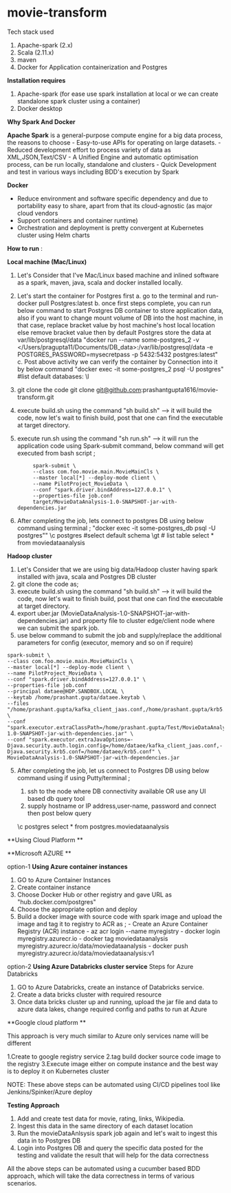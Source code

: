 # movie-transform

Tech stack used
  1. Apache-spark (2.x)
  2. Scala (2.11.x)
  3. maven
  5. Docker for Application containerization  and Postgres

**Installation requires**

1.  Apache-spark (for ease use spark installation at local or we can create standalone spark cluster using a container)
2.  Docker desktop

**Why Spark And Docker**

**Apache Spark** is a general-purpose compute engine for a big data process, the reasons to choose
        - Easy-to-use APIs for operating on large datasets.
        - Reduced development effort to process variety of data as XML,JSON,Text/CSV
        - A Unified Engine and automatic optimisation process, can be run locally, standalone and clusters
        - Quick Development and test in various ways including BDD's execution by Spark

**Docker**
  - Reduce environment and software specific dependency and due to portability easy to share, apart from that its cloud-agnostic (as major cloud vendors 
  - Support containers and container runtime)
  - Orchestration and deployment is pretty convergent at Kubernetes cluster using Helm charts

**How to run** :

**Local machine (Mac/Linux)**

1. Let's Consider that I've Mac/Linux based machine and inlined software as a spark, maven, java, scala and docker installed locally.
2. Let's start the container for Postgres first
      a. go to the terminal and run- docker pull Postgres:latest
      b. once first steps complete, you can run below command to start Postgres DB container to store application data, also if you want to change mount volume of DB into the host machine, in that case, replace bracket value by host machine's host local location else remove bracket value then by default Postgres store the data at var/lib/postgresql/data
            "docker run --name some-postgres_2 -v </Users/pragupta11/Documents/DB_data>:/var/lib/postgresql/data -e POSTGRES_PASSWORD=mysecretpass -p 5432:5432 postgres:latest"
      c. Post above activity we can verify the container by Connection into it by below command
            "docker exec -it some-postgres_2 psql -U postgres"
            #list default databases: \l

3. git clone the code 
    git clone git@github.com:prashantgupta1616/movie-transform.git
4. execute build.sh using the command "sh build.sh" --> it will build the code, now let's wait to finish build, post that one can find the executable at target directory.
5. execute run.sh using the command "sh run.sh" --> it will run the application code using Spark-submit command, below command will get executed from bash script ;

            spark-submit \
            --class com.foo.movie.main.MovieMainCls \
            --master local[*] --deploy-mode client \
            --name PilotProject_MovieData \
            --conf "spark.driver.bindAddress=127.0.0.1" \
            --properties-file job.conf
            target/MovieDataAnalysis-1.0-SNAPSHOT-jar-with-dependencies.jar


5. After completing the job, lets connect to postgres DB using below command using terminal ;
    "docker exec -it some-postgres_db psql -U postgres""
    \c postgres #select default schema
    \gt # list table
    select * from moviedataanalysis



**Hadoop cluster**
  1. Let's Consider that we are using big data/Hadoop cluster having spark installed with java, scala and Postgres DB cluster
  2. git clone the code as;
  3. execute build.sh using the command "sh build.sh" --> it will build the code, now let's wait to finish build, post that one can find the executable at target directory.
  4. export uber.jar (MovieDataAnalysis-1.0-SNAPSHOT-jar-with-dependencies.jar) and property file to cluster edge/client node where we can submit the spark job.
  5. use below command to submit the job and supply/replace the additional parameters for config (executor, memory and so on if require)

    spark-submit \
    --class com.foo.movie.main.MovieMainCls \
    --master local[*] --deploy-mode client \
    --name PilotProject_MovieData \
    --conf "spark.driver.bindAddress=127.0.0.1" \
    --properties-file job.conf
    --principal dataee@HDP.SANDBOX.LOCAL \
    --keytab /home/prashant.gupta/dataee.keytab \
    --files "/home/prashant.gupta/kafka_client_jaas.conf,/home/prashant.gupta/krb5.conf" \
    --conf "spark.executor.extraClassPath=/home/prashant.gupta/Test/MovieDataAnalysis-1.0-SNAPSHOT-jar-with-dependencies.jar" \
    --conf "spark.executor.extraJavaOptions=-Djava.security.auth.login.config=/home/dataee/kafka_client_jaas.conf,-Djava.security.krb5.conf=/home/dataee/krb5.conf" \
    MovieDataAnalysis-1.0-SNAPSHOT-jar-with-dependencies.jar

5. After completing the job, let us connect to Postgres DB using below command using if using Putty/terminal ;
    1. ssh to the node where DB connectivity available OR use any UI based db query tool
    2. supply hostname or IP address,user-name, password and connect then post below query

    \c postgres
    select * from postgres.moviedataanalysis


**Using Cloud Platform **



**Microsoft AZURE **

option-1
**Using Azure container instances**

1.  GO to Azure Container Instances
2.  Create container instance
3.  Choose 	Docker Hub or other registry and gave URL as "hub.docker.com/postgres"
4.  Choose the appropriate option and deploy
5.  Build a docker image with source code with spark image and upload the image and tag it to registry to ACR as ;
        - Create an Azure Container Registry (ACR) instance
        - az acr login --name myregistry
        - docker login myregistry.azurecr.io
        - docker tag moviedataanalysis myregistry.azurecr.io/data/moviedataanalysis
        - docker push myregistry.azurecr.io/data/moviedataanalysis:v1


option-2
**Using Azure Databricks cluster service**
Steps for Azure Databricks
1. GO to Azure Databricks, create an instance of Databricks service.
2. Create a data bricks cluster with required resource
3. Once data bricks cluster up and running, upload the jar file and data to azure data lakes, change required config and paths to run at Azure



**Google cloud platform **


This approach is very much similar to Azure only services name will be different 

1.Create to google registry service
2.tag build docker source code image to the registry
3.Execute image either on compute instance and the best way is to deploy it on Kubernetes cluster

NOTE: These above steps can be automated using CI/CD pipelines tool like Jenkins/Spinker/Azure deploy


**Testing Approach**
1. Add and create test data for movie, rating, links, Wikipedia.
2. Ingest this data in the same directory of each dataset location
3. Run the movieDataAnlsysis spark job again and let's wait to ingest this data in to Postgres DB
4. Login into Postgres DB and query the specific data posted for the testing and validate the result that will help for the data correctness

All the above steps can be automated using a cucumber based BDD approach, which will take the data correctness in terms of various scenarios.
